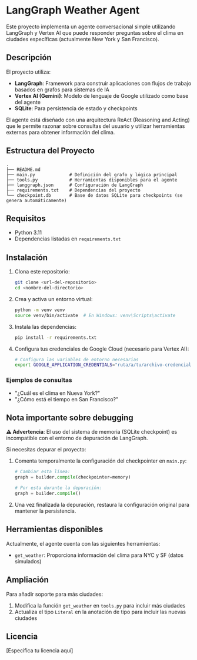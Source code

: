 # LangGraph Weather Agent

Este proyecto implementa un agente conversacional simple utilizando LangGraph y Vertex AI que puede responder preguntas sobre el clima en ciudades específicas (actualmente New York y San Francisco).

## Descripción

El proyecto utiliza:
- **LangGraph**: Framework para construir aplicaciones con flujos de trabajo basados en grafos para sistemas de IA
- **Vertex AI (Gemini)**: Modelo de lenguaje de Google utilizado como base del agente
- **SQLite**: Para persistencia de estado y checkpoints

El agente está diseñado con una arquitectura ReAct (Reasoning and Acting) que le permite razonar sobre consultas del usuario y utilizar herramientas externas para obtener información del clima.

## Estructura del Proyecto

```
.
├── README.md
├── main.py             # Definición del grafo y lógica principal
├── tools.py            # Herramientas disponibles para el agente
├── langgraph.json      # Configuración de LangGraph
├── requirements.txt    # Dependencias del proyecto
└── checkpoint.db       # Base de datos SQLite para checkpoints (se genera automáticamente)
```

## Requisitos

- Python 3.11
- Dependencias listadas en `requirements.txt`

## Instalación

1. Clona este repositorio:
   ```bash
   git clone <url-del-repositorio>
   cd <nombre-del-directorio>
   ```

2. Crea y activa un entorno virtual:
   ```bash
   python -m venv venv
   source venv/bin/activate  # En Windows: venv\Scripts\activate
   ```

3. Instala las dependencias:
   ```bash
   pip install -r requirements.txt
   ```

4. Configura tus credenciales de Google Cloud (necesario para Vertex AI):
   ```bash
   # Configura las variables de entorno necesarias
   export GOOGLE_APPLICATION_CREDENTIALS="ruta/a/tu/archivo-credenciales.json"
   ```

### Ejemplos de consultas

- "¿Cuál es el clima en Nueva York?"
- "¿Cómo está el tiempo en San Francisco?"

## Nota importante sobre debugging

**⚠️ Advertencia**: El uso del sistema de memoria (SQLite checkpoint) es incompatible con el entorno de depuración de LangGraph. 

Si necesitas depurar el proyecto:

1. Comenta temporalmente la configuración del checkpointer en `main.py`:
   ```python
   # Cambiar esta línea:
   graph = builder.compile(checkpointer=memory)
   
   # Por esta durante la depuración:
   graph = builder.compile()
   ```

2. Una vez finalizada la depuración, restaura la configuración original para mantener la persistencia.

## Herramientas disponibles

Actualmente, el agente cuenta con las siguientes herramientas:

- `get_weather`: Proporciona información del clima para NYC y SF (datos simulados)

## Ampliación

Para añadir soporte para más ciudades:
1. Modifica la función `get_weather` en `tools.py` para incluir más ciudades
2. Actualiza el tipo `Literal` en la anotación de tipo para incluir las nuevas ciudades

## Licencia

[Especifica tu licencia aquí]
